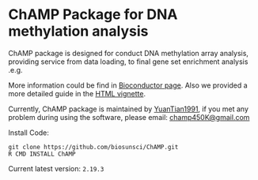 # ChAMP Package for DNA methylation analysis

ChAMP package is designed for conduct DNA methylation array analysis, providing service from data loading, to final gene set enrichment analysis .e.g.

More information could be find in [Bioconductor page](https://bioconductor.org/packages/release/bioc/html/ChAMP.html). Also we provided a more detailed guide in the [HTML vignette](https://bioconductor.org/packages/release/bioc/vignettes/ChAMP/inst/doc/ChAMP.html).

Currently, ChAMP package is maintained by [YuanTian1991](https://github.com/YuanTian1991), if you met any problem during using the software, please email: champ450K@gmail.com

Install Code:

```
git clone https://github.com/biosunsci/ChAMP.git
R CMD INSTALL ChAMP
```

Current latest version: `2.19.3`
